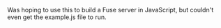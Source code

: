 Was hoping to use this to build a Fuse server in JavaScript, but couldn't even get the example.js file to run.
